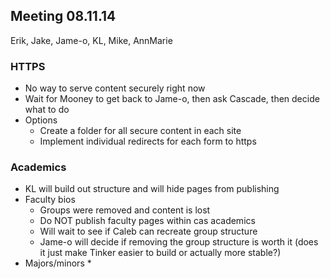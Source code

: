 ## Meeting 08.11.14
Erik, Jake, Jame-o, KL, Mike, AnnMarie

### HTTPS
* No way to serve content securely right now
* Wait for Mooney to get back to Jame-o, then ask Cascade, then decide what to do
* Options
    * Create a folder for all secure content in each site
    * Implement individual redirects for each form to https

### Academics
* KL will build out structure and will hide pages from publishing
* Faculty bios
    * Groups were removed and content is lost
    * Do NOT publish faculty pages within cas academics
    * Will wait to see if Caleb can recreate group structure
    * Jame-o will decide if removing the group structure is worth it (does it just make Tinker easier to build or actually more stable?)
* Majors/minors
    *
